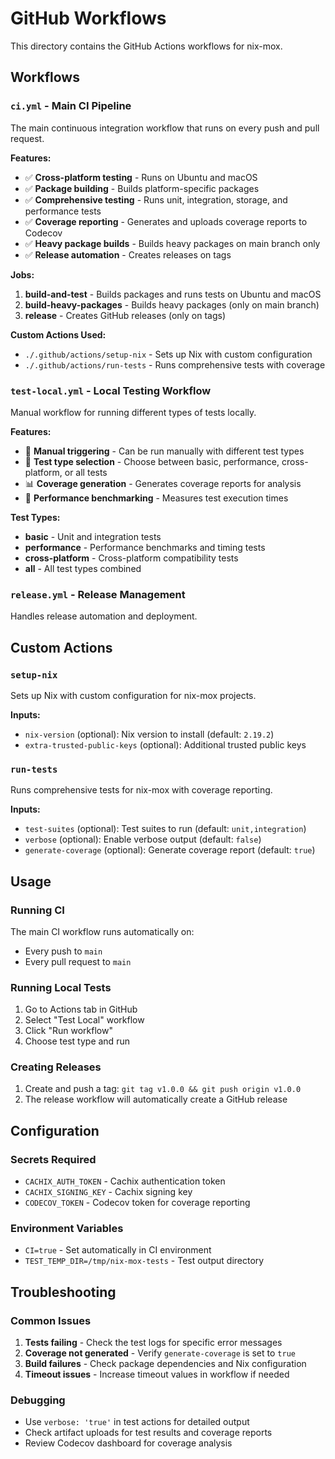 # GitHub Workflows

This directory contains the GitHub Actions workflows for nix-mox.

## Workflows

### `ci.yml` - Main CI Pipeline

The main continuous integration workflow that runs on every push and pull request.

**Features:**

- ✅ **Cross-platform testing** - Runs on Ubuntu and macOS
- ✅ **Package building** - Builds platform-specific packages
- ✅ **Comprehensive testing** - Runs unit, integration, storage, and performance tests
- ✅ **Coverage reporting** - Generates and uploads coverage reports to Codecov
- ✅ **Heavy package builds** - Builds heavy packages on main branch only
- ✅ **Release automation** - Creates releases on tags

**Jobs:**

1. **build-and-test** - Builds packages and runs tests on Ubuntu and macOS
2. **build-heavy-packages** - Builds heavy packages (only on main branch)
3. **release** - Creates GitHub releases (only on tags)

**Custom Actions Used:**

- `./.github/actions/setup-nix` - Sets up Nix with custom configuration
- `./.github/actions/run-tests` - Runs comprehensive tests with coverage

### `test-local.yml` - Local Testing Workflow

Manual workflow for running different types of tests locally.

**Features:**

- 🎯 **Manual triggering** - Can be run manually with different test types
- 🧪 **Test type selection** - Choose between basic, performance, cross-platform, or all tests
- 📊 **Coverage generation** - Generates coverage reports for analysis
- 🚀 **Performance benchmarking** - Measures test execution times

**Test Types:**

- **basic** - Unit and integration tests
- **performance** - Performance benchmarks and timing tests
- **cross-platform** - Cross-platform compatibility tests
- **all** - All test types combined

### `release.yml` - Release Management

Handles release automation and deployment.

## Custom Actions

### `setup-nix`

Sets up Nix with custom configuration for nix-mox projects.

**Inputs:**

- `nix-version` (optional): Nix version to install (default: `2.19.2`)
- `extra-trusted-public-keys` (optional): Additional trusted public keys

### `run-tests`

Runs comprehensive tests for nix-mox with coverage reporting.

**Inputs:**

- `test-suites` (optional): Test suites to run (default: `unit,integration`)
- `verbose` (optional): Enable verbose output (default: `false`)
- `generate-coverage` (optional): Generate coverage report (default: `true`)

## Usage

### Running CI

The main CI workflow runs automatically on:

- Every push to `main`
- Every pull request to `main`

### Running Local Tests

1. Go to Actions tab in GitHub
2. Select "Test Local" workflow
3. Click "Run workflow"
4. Choose test type and run

### Creating Releases

1. Create and push a tag: `git tag v1.0.0 && git push origin v1.0.0`
2. The release workflow will automatically create a GitHub release

## Configuration

### Secrets Required

- `CACHIX_AUTH_TOKEN` - Cachix authentication token
- `CACHIX_SIGNING_KEY` - Cachix signing key
- `CODECOV_TOKEN` - Codecov token for coverage reporting

### Environment Variables

- `CI=true` - Set automatically in CI environment
- `TEST_TEMP_DIR=/tmp/nix-mox-tests` - Test output directory

## Troubleshooting

### Common Issues

1. **Tests failing** - Check the test logs for specific error messages
2. **Coverage not generated** - Verify `generate-coverage` is set to `true`
3. **Build failures** - Check package dependencies and Nix configuration
4. **Timeout issues** - Increase timeout values in workflow if needed

### Debugging

- Use `verbose: 'true'` in test actions for detailed output
- Check artifact uploads for test results and coverage reports
- Review Codecov dashboard for coverage analysis
